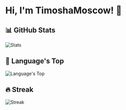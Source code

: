 # Hi, I'm TimoshaMoscow! 👋

## 📊 GitHub Stats
![Stats](https://github-readme-stats.vercel.app/api?username=TimoshaMoscow&show_icons=true&theme=radical)

## 🚀 Language's Top
![Language's Top](https://github-readme-stats.vercel.app/api/top-langs/?username=TimoshaMoscow&layout=compact&theme=radical)

## 🔥 Streak
![Streak](https://streak-stats.demolab.com/?user=TimoshaMoscow&theme=radical)
